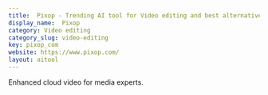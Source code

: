 ```yaml
---
title:  Pixop - Trending AI tool for Video editing and best alternatives
display_name:  Pixop
category: Video editing
category_slug: video-editing
key: pixop_com
website: https://www.pixop.com/
layout: aitool
---
```


Enhanced cloud video for media experts.
